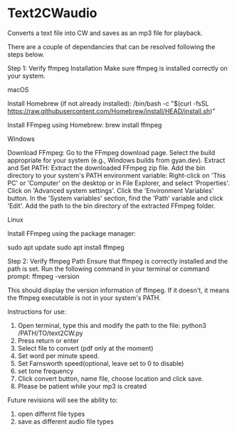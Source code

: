 # Text2CWaudio
Converts a text file into CW and saves as an mp3 file for playback.


There are a couple of dependancies that can be resolved following the steps below.

Step 1: Verify ffmpeg Installation
Make sure ffmpeg is installed correctly on your system.

macOS

Install Homebrew (if not already installed):
/bin/bash -c "$(curl -fsSL https://raw.githubusercontent.com/Homebrew/install/HEAD/install.sh)"

Install FFmpeg using Homebrew:
brew install ffmpeg


Windows

Download FFmpeg:
Go to the FFmpeg download page.
Select the build appropriate for your system (e.g., Windows builds from gyan.dev).
Extract and Set PATH:
Extract the downloaded FFmpeg zip file.
Add the bin directory to your system's PATH environment variable:
Right-click on 'This PC' or 'Computer' on the desktop or in File Explorer, and select 'Properties'.
Click on 'Advanced system settings'.
Click the 'Environment Variables' button.
In the 'System variables' section, find the 'Path' variable and click 'Edit'.
Add the path to the bin directory of the extracted FFmpeg folder.


Linux

Install FFmpeg using the package manager:

sudo apt update
sudo apt install ffmpeg

Step 2: Verify ffmpeg Path
Ensure that ffmpeg is correctly installed and the path is set. Run the following command in your terminal or command prompt:
ffmpeg -version

This should display the version information of ffmpeg. If it doesn't, it means the ffmpeg executable is not in your system's PATH.



Instructions for use:

1. Open terminal, type this and modify the path to the file: python3 /PATH/TO/text2CW.py
2. Press return or enter
3. Select file to convert (pdf only at the moment)
4. Set word per minute speed.
5. Set Farnsworth speed(optional, leave set to 0 to disable)
6. set tone frequency
7. Click convert button, name file, choose location and click save.
8. Please be patient while your mp3 is created


Future revisions will see the ability to:

1. open differnt file types
2. save as different audio file types
